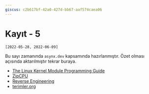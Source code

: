 ```yaml
---
giscus: c2b617bf-42a0-427d-bb67-aaf574caea06
---
```


# Kayıt - 5

`[2022-05-28, 2022-06-09]`

Bu sayı zamanında `asynx.dev` kapsamında hazırlanmıştır. Özet olması açısında
aktarılmıştır tekrar buraya.

- [The Linux Kernel Module Programming Guide](https://sysprog21.github.io/lkmpg/)
- [ZipCPU](https://zipcpu.com/)
- [Reverse Engineering](https://github.com/mytechnotalent/Reverse-Engineering)
- [terimler.org](https://terimler.org/)
